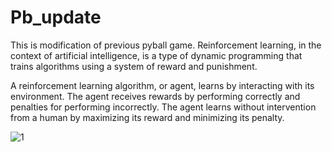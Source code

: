 # Pb_update

This is modification of previous pyball game.
Reinforcement learning, in the context of artificial intelligence, is a type of dynamic programming that trains algorithms using a system of reward and punishment.

A reinforcement learning algorithm, or agent, learns by interacting with its environment. The agent receives rewards by performing correctly and penalties for performing incorrectly. The agent learns without intervention from a human by maximizing its reward and minimizing its penalty.

![1](https://user-images.githubusercontent.com/59758205/95090955-7d38a680-0743-11eb-9326-e8e3e55f85c8.PNG)
